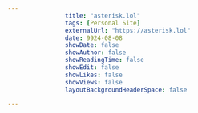 ---
                title: "asterisk.lol"
                tags: [Personal Site]
                externalUrl: "https://asterisk.lol"
                date: 9924-08-08
                showDate: false
                showAuthor: false
                showReadingTime: false
                showEdit: false
                showLikes: false
                showViews: false
                layoutBackgroundHeaderSpace: false
                ---
